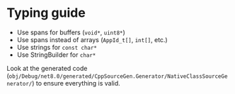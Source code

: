 # Typing guide
- Use spans for buffers (`void*`, `uint8*`)
- Use spans instead of arrays (`AppId_t[]`, `int[]`, etc.)
- Use strings for `const char*`
- Use StringBuilder for `char*`

Look at the generated code (`obj/Debug/net8.0/generated/CppSourceGen.Generator/NativeClassSourceGenerator/`) to ensure everything is valid.
